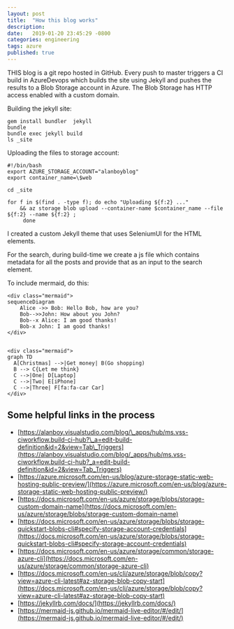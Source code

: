 ```yaml
---
layout: post
title:  "How this blog works"
description: 
date:   2019-01-20 23:45:29 -0800
categories: engineering
tags: azure
published: true
---
```


THIS blog is a git repo hosted in GitHub. Every push to master triggers a CI build in AzureDevops which builds the site using Jekyll and pushes the results to a Blob Storage account in Azure. The Blob Storage has HTTP access enabled with a custom domain.

Building the jekyll site:

    gem install bundler  jekyll  
    bundle
    bundle exec jekyll build
    ls _site
    

Uploading the files to storage account:

    #!/bin/bash
    export AZURE_STORAGE_ACCOUNT="alanboyblog"
    export container_name=\$web
    
    cd _site
    
    for f in $(find . -type f); do echo "Uploading ${f:2} ..." 
        && az storage blob upload --container-name $container_name --file ${f:2} --name ${f:2} ;
         done
    

I created a custom Jekyll theme that uses SeleniumUI for the HTML elements.

For the search, during build-time we create a js file which contains metadata for all the posts and provide that as an input to the search element.

To include mermaid, do this:

    <div class="mermaid">
    sequenceDiagram
        Alice ->> Bob: Hello Bob, how are you?
        Bob-->>John: How about you John?
        Bob--x Alice: I am good thanks!
        Bob-x John: I am good thanks!
    </div>
    

    <div class="mermaid">
    graph TD
      A[Christmas] -->|Get money| B(Go shopping)
      B --> C{Let me think}
      C -->|One| D[Laptop]
      C -->|Two| E[iPhone]
      C -->|Three| F[fa:fa-car Car]
    </div>
    

Some helpful links in the process
---------------------------------

*   [https://alanboy.visualstudio.com/blog/\_apps/hub/ms.vss-ciworkflow.build-ci-hub?\_a=edit-build-definition&id=2&view=Tab\_Triggers](https://alanboy.visualstudio.com/blog/_apps/hub/ms.vss-ciworkflow.build-ci-hub?_a=edit-build-definition&id=2&view=Tab_Triggers)
*   [https://azure.microsoft.com/en-us/blog/azure-storage-static-web-hosting-public-preview/](https://azure.microsoft.com/en-us/blog/azure-storage-static-web-hosting-public-preview/)
*   [https://docs.microsoft.com/en-us/azure/storage/blobs/storage-custom-domain-name](https://docs.microsoft.com/en-us/azure/storage/blobs/storage-custom-domain-name)
*   [https://docs.microsoft.com/en-us/azure/storage/blobs/storage-quickstart-blobs-cli#specify-storage-account-credentials](https://docs.microsoft.com/en-us/azure/storage/blobs/storage-quickstart-blobs-cli#specify-storage-account-credentials)
*   [https://docs.microsoft.com/en-us/azure/storage/common/storage-azure-cli](https://docs.microsoft.com/en-us/azure/storage/common/storage-azure-cli)
*   [https://docs.microsoft.com/en-us/cli/azure/storage/blob/copy?view=azure-cli-latest#az-storage-blob-copy-start](https://docs.microsoft.com/en-us/cli/azure/storage/blob/copy?view=azure-cli-latest#az-storage-blob-copy-start)
*   [https://jekyllrb.com/docs/](https://jekyllrb.com/docs/)
*   [https://mermaid-js.github.io/mermaid-live-editor/#/edit/](https://mermaid-js.github.io/mermaid-live-editor/#/edit/)